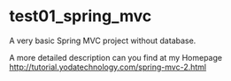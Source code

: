 test01_spring_mvc
=================

A very basic Spring MVC project without database.

A more detailed description can you find at my Homepage http://tutorial.yodatechnology.com/spring-mvc-2.html
